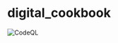 # digital_cookbook

![CodeQL](https://github.com/pmeyerson/digital_cookbook/workflows/CodeQL/badge.svg)
